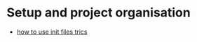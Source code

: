 # Setup and project organisation

  - [how to use init files trics](http://mikegrouchy.com/blog/2012/05/be-pythonic-__init__py.html)
